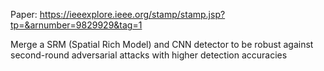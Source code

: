 Paper: https://ieeexplore.ieee.org/stamp/stamp.jsp?tp=&arnumber=9829929&tag=1

Merge a SRM (Spatial Rich Model) and CNN detector to be robust against second-round adversarial attacks with higher detection accuracies
